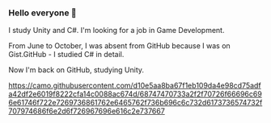 ### Hello everyone 👋

I study Unity and C#. I'm looking for a job in Game Development.

From June to October, I was absent from GitHub because I was on Gist.GitHub - I studied C# in detail. 

Now I'm back on GitHub, studying Unity.

https://camo.githubusercontent.com/d10e5aa8ba67f1eb109da4e98cd75adfa42df2e6019f8222cfa14c0088ac674d/68747470733a2f2f70726f66696c696e61746f722e7269736861762e6465762f736b696c6c732d6173736574732f707974686f6e2d6f726967696e616c2e737667
